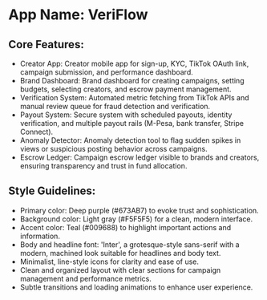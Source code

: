 # **App Name**: VeriFlow

## Core Features:

- Creator App: Creator mobile app for sign-up, KYC, TikTok OAuth link, campaign submission, and performance dashboard.
- Brand Dashboard: Brand dashboard for creating campaigns, setting budgets, selecting creators, and escrow payment management.
- Verification System: Automated metric fetching from TikTok APIs and manual review queue for fraud detection and verification.
- Payout System: Secure system with scheduled payouts, identity verification, and multiple payout rails (M-Pesa, bank transfer, Stripe Connect).
- Anomaly Detector: Anomaly detection tool to flag sudden spikes in views or suspicious posting behavior across campaigns.
- Escrow Ledger: Campaign escrow ledger visible to brands and creators, ensuring transparency and trust in fund allocation.

## Style Guidelines:

- Primary color: Deep purple (#673AB7) to evoke trust and sophistication.
- Background color: Light gray (#F5F5F5) for a clean, modern interface.
- Accent color: Teal (#009688) to highlight important actions and information.
- Body and headline font: 'Inter', a grotesque-style sans-serif with a modern, machined look suitable for headlines and body text.
- Minimalist, line-style icons for clarity and ease of use.
- Clean and organized layout with clear sections for campaign management and performance metrics.
- Subtle transitions and loading animations to enhance user experience.